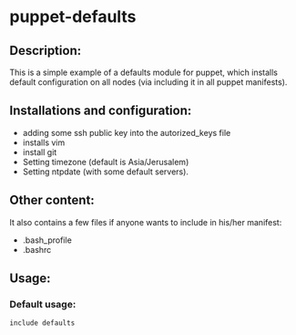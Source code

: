# puppet-defaults

## Description:

This is a simple example of a defaults module for puppet, which installs default configuration on all nodes (via including it in all puppet manifests).

## Installations and configuration:
* adding some ssh public key into the autorized_keys file
* installs vim
* install git
* Setting timezone (default is Asia/Jerusalem)
* Setting ntpdate (with some default servers).

## Other content:
It also contains a few files if anyone wants to include in his/her manifest:
* .bash_profile
* .bashrc

## Usage:
### Default usage:
```puppet
include defaults
```
